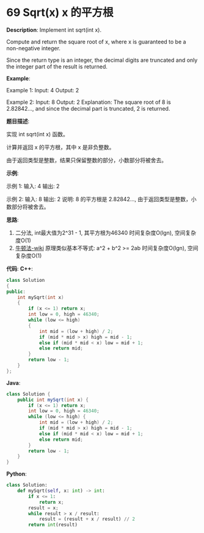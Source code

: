 # 69 Sqrt(x) x 的平方根

__Description__:
Implement int sqrt(int x).

Compute and return the square root of x, where x is guaranteed to be a non-negative integer.

Since the return type is an integer, the decimal digits are truncated and only the integer part of the result is returned.

__Example__:

Example 1:
Input: 4
Output: 2

Example 2:
Input: 8
Output: 2
Explanation: The square root of 8 is 2.82842..., and since
             the decimal part is truncated, 2 is returned.

__题目描述__:

实现 int sqrt(int x) 函数。

计算并返回 x 的平方根，其中 x 是非负整数。

由于返回类型是整数，结果只保留整数的部分，小数部分将被舍去。

__示例__:

示例 1:
输入: 4
输出: 2

示例 2:
输入: 8
输出: 2
说明: 8 的平方根是 2.82842...,
     由于返回类型是整数，小数部分将被舍去。

__思路__:

1. 二分法, int最大值为2^31 - 1, 其平方根为46340
时间复杂度O(lgn), 空间复杂度O(1)
2. [牛顿法-wiki](https://en.wikipedia.org/wiki/Integer_square_root#Using_only_integer_division)
原理类似基本不等式: a^2 + b^2 >= 2ab
时间复杂度O(lgn), 空间复杂度O(1)

__代码__:
__C++__:

```C++
class Solution 
{
public:
    int mySqrt(int x) 
    {
        if (x <= 1) return x;
        int low = 0, high = 46340;
        while (low <= high) 
        {
            int mid = (low + high) / 2;
            if (mid * mid > x) high = mid - 1;
            else if (mid * mid < x) low = mid + 1;
            else return mid;
        }
        return low - 1;
    }
};
```

__Java__:

```Java
class Solution {
    public int mySqrt(int x) {
        if (x <= 1) return x;
        int low = 0, high = 46340;
        while (low <= high) {
            int mid = (low + high) / 2;
            if (mid * mid > x) high = mid - 1;
            else if (mid * mid < x) low = mid + 1;
            else return mid;
        }
        return low - 1;
    }
}
```

__Python__:

```Python
class Solution:
    def mySqrt(self, x: int) -> int:
        if x <= 1:
            return x;
        result = x;
        while result > x / result:
            result = (result + x / result) // 2
        return int(result)
```
